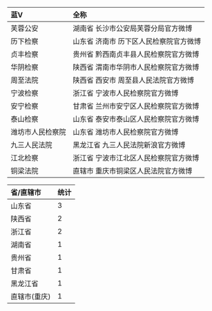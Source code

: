 
| 蓝V              | 全称                                   |
| :--------------- | :------------------------------------- |
| 芙蓉公安         | 湖南省 长沙市公安局芙蓉分局官方微博    |
| 历下检察         | 山东省 济南市 历下区人民检察院官方微博 |
| 贞丰检察         | 贵州省 黔西南贞丰县人民检察院官方微博  |
| 华阴检察         | 陕西省 渭南市华阴市人民检察院官方微博  |
| 周至法院         | 陕西省 西安市 周至县人民法院官方微博   |
| 宁波检察         | 浙江省 宁波市人民检察院官方微博        |
| 安宁检察         | 甘肃省 兰州市安宁区人民检察院官方微博  |
| 泰山检察         | 山东省 泰安市泰山区人民检察院官方微博  |
| 潍坊市人民检察院 | 山东省  潍坊市人民检察院官方微博       |
| 九三人民法院     | 黑龙江省 九三人民法院新浪官方微博      |
| 江北检察         | 浙江省 宁波市江北区人民检察院官方微博  |
| 铜梁法院         | 直辖市 重庆市铜梁区人民法院官方微博    |


|省/直辖市|统计|
|:---|:---|
|山东省|3|
|陕西省|2|
|浙江省|2|
|湖南省|1|
|贵州省|1|
|甘肃省|1|
|黑龙江省|1|
|直辖市(重庆)|1|
